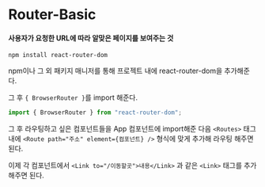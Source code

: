 # Router-Basic

#### 사용자가 요청한 URL에 따라 알맞은 페이지를 보여주는 것

```
npm install react-router-dom
```

npm이나 그 외 패키지 매니저를 통해 프로젝트 내에 react-router-dom을 추가해준다.

그 후 `{ BrowserRouter }`를 import 해준다.

```js
import { BrowserRouter } from "react-router-dom";
```

그 후 라우팅하고 싶은 컴포넌트들을 App 컴포넌트에 import해준 다음 `<Routes>` 태그 내에 `<Route path="주소" element={컴포넌트} />` 형식에 맞게 추가해 라우팅 해주면 된다.

이제 각 컴포넌트에서 `<Link to="/이동할곳">내용</Link>` 과 같은 `<Link>` 태그를 추가해주면 된다.
